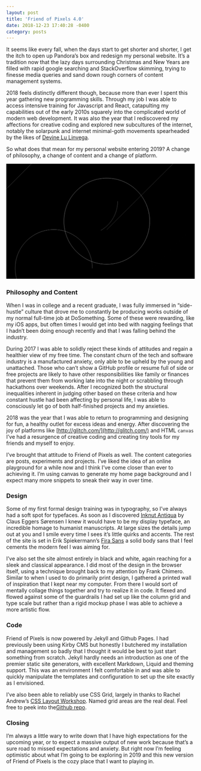 ```yaml
---
layout: post
title: 'Friend of Pixels 4.0'
date: 2018-12-23 17:40:28 -0400
category: posts
---
```


It seems like every fall, when the days start to get shorter and shorter, I get the itch to open up Pandora’s box and redesign my personal website. It’s a tradition now that the lazy days surrounding Christmas and New Years are filled with rapid google searching and StackOverflow skimming, trying to finesse media queries and sand down rough corners of content management systems.

2018 feels distinctly different though, because more than ever I spent this year gathering new programming skills. Through my job I was able to access intensive training for Javascript and React, catapulting my capabilities out of the early 2010s squarely into the complicated world of modern web development. It was also the year that I rediscovered my affections for creative coding and explored new subcultures of the internet, notably the solarpunk and internet minimal-goth movements spearheaded by the likes of [Devine Lu Linvega](https://merveilles.town/@neauoire).

So what does that mean for my personal website entering 2019? A change of philosophy, a change of content and a change of platform.

![Randomly generated circles and lines from the backgound canvas](/assets/images/posts/friendofpixels4/circles.png)

### Philosophy and Content

When I was in college and a recent graduate, I was fully immersed in “side-hustle” culture that drove me to constantly be producing works outside of my normal full-time job at DoSomething. Some of these were rewarding, like my iOS apps, but often times I would get into bed with nagging feelings that I hadn’t been doing enough recently and that I was falling behind the industry.

During 2017 I was able to solidly reject these kinds of attitudes and regain a healthier view of my free time. The constant churn of the tech and software industry is a manufactured anxiety, only able to be upheld by the young and unattached. Those who can’t show a GitHub profile or resume full of side or free projects are likely to have other responsibilities like family or finances that prevent them from working late into the night or scrabbling through hackathons over weekends. After I recognized both the structural inequalities inherent in judging other based on these criteria and how constant hustle had been affecting by personal life, I was able to consciously let go of both half-finished projects and my anxieties.

2018 was the year that I was able to return to programming and designing for fun, a healthy outlet for excess ideas and energy. After discovering the joy of platforms like [http://glitch.com/](http://glitch.com/) and HTML `canvas` I’ve had a resurgence of creative coding and creating tiny tools for my friends and myself to enjoy.

I’ve brought that attitude to Friend of Pixels as well. The content categories are posts, experiments and projects. I’ve liked the idea of an online playground for a while now and I think I’ve come closer than ever to achieving it. I’m using canvas to generate my home page background and I expect many more snippets to sneak their way in over time.

### Design

Some of my first formal design training was in typography, so I’ve always had a soft spot for typefaces. As soon as I discovered [Inknut Antiqua](https://typographica.org/typeface-reviews/inknut-antiqua/) by Claus Eggers Sørensen I knew it would have to be my display typeface, an incredible homage to humanist manuscripts. At large sizes the details jump out at you and I smile every time I sees it’s little quirks and accents. The rest of the site is set in Erik Spiekermann’s [Fira Sans](https://typographica.org/typeface-reviews/fira-sans/) a solid body sans that I feel cements the modern feel I was aiming for.

I’ve also set the site almost entirely in black and white, again reaching for a sleek and classical appearance. I did most of the design in the browser itself, using a technique brought back to my attention by Frank Chimero. Similar to when I used to do primarily print design, I gathered a printed wall of inspiration that I kept near my computer. From there I would sort of mentally collage things together and try to realize it in code. It flexed and flowed against some of the guardrails I had set up like the column grid and type scale but rather than a rigid mockup phase I was able to achieve a more artistic flow.

### Code

Friend of Pixels is now powered by Jekyll and Github Pages. I had previously been using Kirby CMS but honestly I butchered my installation and management so badly that I thought it would be best to just start something from scratch. Jekyll hardly needs an introduction as one of the premier static site generators, with excellent Markdown, Liquid and theming support. This was an environment I felt comfortable in and was able to quickly manipulate the templates and configuration to set up the site exactly as I envisioned.

I’ve also been able to reliably use CSS Grid, largely in thanks to Rachel Andrew’s [CSS Layout Workshop](https://thecssworkshop.com/). Named grid areas are the real deal. Feel free to peek into the[Github repo](https://github.com/lkpttn/fopx).

### Closing

I’m always a little wary to write down that I have high expectations for the upcoming year, or to expect a massive output of new work because that’s a sure road to missed expectations and anxiety. But right now I’m feeling optimistic about what I’m going to be exploring in 2019 and this new version of Friend of Pixels is the cozy place that I want to playing in.
